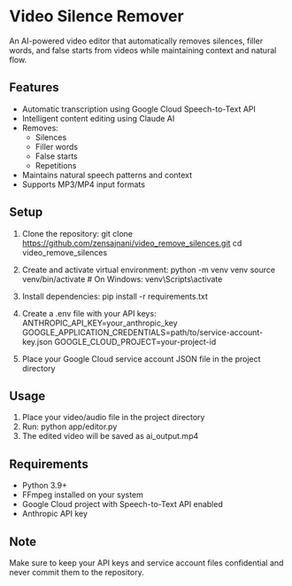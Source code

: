 # Video Silence Remover

An AI-powered video editor that automatically removes silences, filler words, and false starts from videos while maintaining context and natural flow.

## Features

- Automatic transcription using Google Cloud Speech-to-Text API
- Intelligent content editing using Claude AI
- Removes:
  - Silences
  - Filler words
  - False starts
  - Repetitions
- Maintains natural speech patterns and context
- Supports MP3/MP4 input formats

## Setup

1. Clone the repository:
   git clone https://github.com/zensajnani/video_remove_silences.git
   cd video_remove_silences

2. Create and activate virtual environment:
   python -m venv venv
   source venv/bin/activate  # On Windows: venv\Scripts\activate

3. Install dependencies:
   pip install -r requirements.txt

4. Create a .env file with your API keys:
   ANTHROPIC_API_KEY=your_anthropic_key
   GOOGLE_APPLICATION_CREDENTIALS=path/to/service-account-key.json
   GOOGLE_CLOUD_PROJECT=your-project-id

5. Place your Google Cloud service account JSON file in the project directory

## Usage

1. Place your video/audio file in the project directory
2. Run: python app/editor.py
3. The edited video will be saved as ai_output.mp4

## Requirements

- Python 3.9+
- FFmpeg installed on your system
- Google Cloud project with Speech-to-Text API enabled
- Anthropic API key

## Note

Make sure to keep your API keys and service account files confidential and never commit them to the repository.